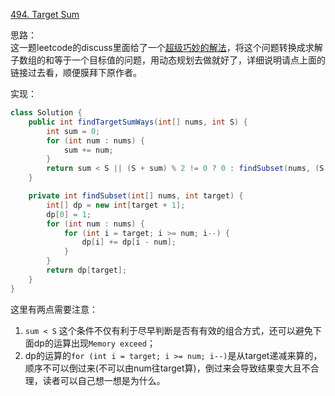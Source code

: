 [494. Target Sum](https://leetcode.com/problems/target-sum/description/)

思路：  
这一题leetcode的discuss里面给了一个[超级巧妙的解法](https://leetcode.com/problems/target-sum/discuss/97334/Java-(15-ms)-C++-(3-ms)-O(ns)-iterative-DP-solution-using-subset-sum-with-explanation)，将这个问题转换成求解子数组的和等于一个目标值的问题，用动态规划去做就好了，详细说明请点上面的链接过去看，顺便膜拜下原作者。

实现：  
```java
class Solution {
    public int findTargetSumWays(int[] nums, int S) {
        int sum = 0;
        for (int num : nums) {
            sum += num;
        }
        return sum < S || (S + sum) % 2 != 0 ? 0 : findSubset(nums, (S + sum) >>> 1);
    }

    private int findSubset(int[] nums, int target) {
        int[] dp = new int[target + 1];
        dp[0] = 1;
        for (int num : nums) {
            for (int i = target; i >= num; i--) {
                dp[i] += dp[i - num];
            }
        }
        return dp[target];
    }
}
```
这里有两点需要注意：
1. `sum < S` 这个条件不仅有利于尽早判断是否有有效的组合方式，还可以避免下面dp的运算出现`Memory exceed`；
2. dp的运算的`for (int i = target; i >= num; i--)`是从target递减来算的，顺序不可以倒过来(不可以由num往target算)，倒过来会导致结果变大且不合理，读者可以自己想一想是为什么。
